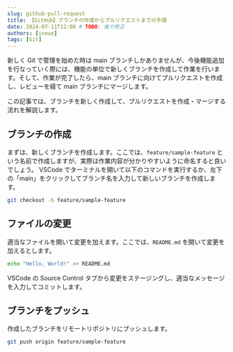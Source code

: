 ```yaml
---
slug: github-pull-request
title: 【GitHub】ブランチの作成からプルリクエストまでの手順
date: 2024-07-11T12:00 # TODO: 後で修正
authors: [inoue]
tags: [Git]
---
```


新しく Git で管理を始めた時は main ブランチしかありませんが、今後機能追加を行なっていく際には、機能の単位で新しくブランチを作成して作業を行います。そして、作業が完了したら、main ブランチに向けてプルリクエストを作成し、レビューを経て main ブランチにマージします。

この記事では、ブランチを新しく作成して、プルリクエストを作成・マージする流れを解説します。

## ブランチの作成

まずは、新しくブランチを作成します。ここでは、`feature/sample-feature` という名前で作成しますが、実際は作業内容が分かりやすいように命名すると良いでしょう。
VSCode でターミナルを開いて以下のコマンドを実行するか、左下の「main」をクリックしてブランチ名を入力して新しいブランチを作成します。

```bash
git checkout -b feature/sample-feature
```

## ファイルの変更

適当なファイルを開いて変更を加えます。ここでは、`README.md` を開いて変更を加えるとします。

```bash
echo "Hello, World!" >> README.md
```

VSCode の Source Control タブから変更をステージングし、適当なメッセージを入力してコミットします。

## ブランチをプッシュ

作成したブランチをリモートリポジトリにプッシュします。

```bash
git push origin feature/sample-feature
```
